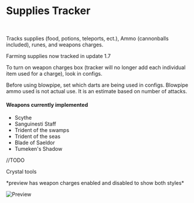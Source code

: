 
<html>
  <h1>Supplies Tracker</h1><br>
  
  
  
Tracks supplies (food, potions, teleports, ect.), Ammo (cannonballs included), runes, and weapons charges.

Farming supplies now tracked in update 1.7

To turn on weapon charges box (tracker will no longer add each individual item used for a charge), look in configs.

Before using blowpipe, set which darts are being used in configs.
Blowpipe ammo used is not actual use. It is an estimate based on number of attacks.

#### Weapons currently implemented ####

* Scythe
* Sanguinesti Staff
* Trident of the swamps
* Trident of the seas
* Blade of Saeldor
* Tumeken's Shadow

//TODO

Crystal tools <br>

</html>
*preview has weapon charges enabled and disabled to show both styles*

![Preview](https://i.gyazo.com/dc858c9708d3da4eb2f5fdcc73d424b5.png)
